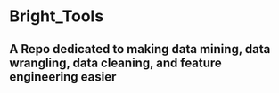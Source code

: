 # Bright_Tools
## A Repo dedicated to making data mining, data wrangling, data cleaning, and feature engineering easier


